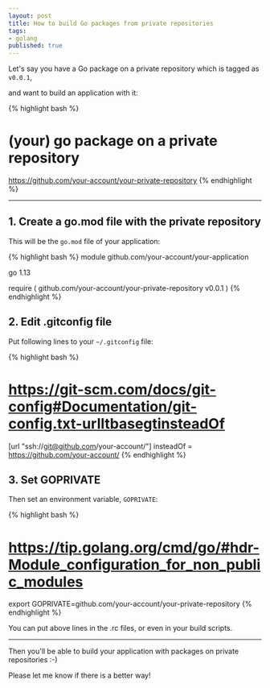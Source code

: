 ```yaml
---
layout: post
title: How to build Go packages from private repositories
tags:
- golang
published: true
---
```


Let's say you have a Go package on a private repository which is tagged as `v0.0.1`,

and want to build an application with it:

{% highlight bash %}
# (your) go package on a private repository
https://github.com/your-account/your-private-repository
{% endhighlight %}

----

## 1. Create a go.mod file with the private repository

This will be the `go.mod` file of your application:

{% highlight bash %}
module github.com/your-account/your-application

go 1.13

require (
  github.com/your-account/your-private-repository v0.0.1
)
{% endhighlight %}

## 2. Edit .gitconfig file

Put following lines to your `~/.gitconfig` file:

{% highlight bash %}
# https://git-scm.com/docs/git-config#Documentation/git-config.txt-urlltbasegtinsteadOf
[url "ssh://git@github.com/your-account/"]
  insteadOf = https://github.com/your-account/
{% endhighlight %}

## 3. Set GOPRIVATE

Then set an environment variable, `GOPRIVATE`:

{% highlight bash %}
# https://tip.golang.org/cmd/go/#hdr-Module_configuration_for_non_public_modules
export GOPRIVATE=github.com/your-account/your-private-repository
{% endhighlight %}

You can put above lines in the .rc files, or even in your build scripts.

----

Then you'll be able to build your application with packages on private repositories :-)

Please let me know if there is a better way!

